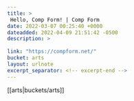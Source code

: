 ```yaml
---
title: > 
 Hello, Comp Form! | Comp Form
date: 2022-03-07 00:25:40 +0000
dateadded: 2022-04-09 21:51:42 -0500
description: > 
 
link: "https://compform.net/"
bucket: arts
layout: urlnote
excerpt_separator: <!-- excerpt-end -->
--- 
```

 <!-- excerpt-end -->[[arts|buckets/arts]]
